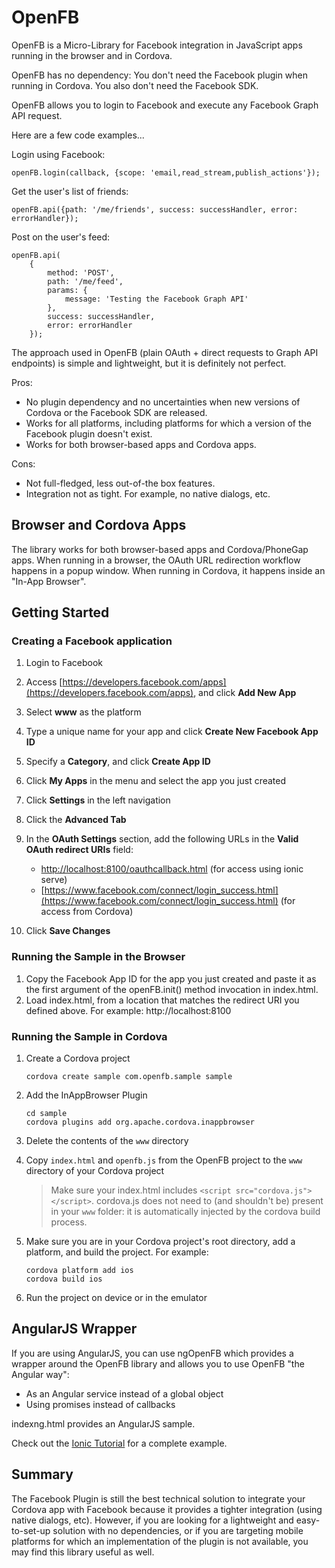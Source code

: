 # OpenFB

OpenFB is a Micro-Library for Facebook integration in JavaScript apps running in the browser and in Cordova.

OpenFB has no dependency: You don't need the Facebook plugin when running in Cordova. You also don't need the Facebook SDK.

OpenFB allows you to login to Facebook and execute any Facebook Graph API request.

Here are a few code examples...

Login using Facebook:

```
openFB.login(callback, {scope: 'email,read_stream,publish_actions'});
```

Get the user's list of friends:

```
openFB.api({path: '/me/friends', success: successHandler, error: errorHandler});
```

Post on the user's feed:

```
openFB.api(
    {
        method: 'POST',
        path: '/me/feed',
        params: {
            message: 'Testing the Facebook Graph API'
        },
        success: successHandler,
        error: errorHandler
    });
```    

The approach used in OpenFB (plain OAuth + direct requests to Graph API endpoints) is simple and lightweight, but it is definitely not perfect.

Pros:
- No plugin dependency and no uncertainties when new versions of Cordova or the Facebook SDK are released.
- Works for all platforms, including platforms for which a version of the Facebook plugin doesn't exist. 
- Works for both browser-based apps and Cordova apps.

Cons:
- Not full-fledged, less out-of-the box features.
- Integration not as tight. For example, no native dialogs, etc.

## Browser and Cordova Apps
The library works for both browser-based apps and Cordova/PhoneGap apps. When running in a browser, the OAuth URL redirection workflow happens in a popup window. When running in Cordova, it happens inside an "In-App Browser".

## Getting Started

### Creating a Facebook application

1. Login to Facebook

1. Access [https://developers.facebook.com/apps](https://developers.facebook.com/apps), and click **Add New App**

1. Select **www** as the platform

1. Type a unique name for your app and click **Create New Facebook App ID** 

1. Specify a **Category**, and click **Create App ID**

1. Click **My Apps** in the menu and select the app you just created 

1. Click **Settings** in the left navigation

1. Click the **Advanced Tab**

1. In the **OAuth Settings** section, add the following URLs in the **Valid OAuth redirect URIs** field:
    - [http://localhost:8100/oauthcallback.html](http://localhost:8100/oauthcallback.html) (for access using ionic serve)
    - [https://www.facebook.com/connect/login_success.html](https://www.facebook.com/connect/login_success.html) (for access from Cordova)

1. Click **Save Changes**  

### Running the Sample in the Browser

1. Copy the Facebook App ID for the app you just created and paste it as the first argument of the openFB.init() method invocation in index.html.
1. Load index.html, from a location that matches the redirect URI you defined above. For example: http://localhost:8100

### Running the Sample in Cordova

1. Create a Cordova project

    ```
    cordova create sample com.openfb.sample sample
    ```

1. Add the InAppBrowser Plugin

    ```
    cd sample
    cordova plugins add org.apache.cordova.inappbrowser
    ```

1. Delete the contents of the ```www``` directory 
1. Copy ```index.html``` and ```openfb.js``` from the OpenFB project to the ```www``` directory of your Cordova project

    > Make sure your index.html includes ```<script src="cordova.js"></script>```. cordova.js does not need to (and shouldn't be) present in your ```www``` folder: it is automatically injected by the cordova build process.

1. Make sure you are in your Cordova project's root directory, add a platform, and build the project. For example: 

    ```
    cordova platform add ios
    cordova build ios
    ```
    
1. Run the project on device or in the emulator    


## AngularJS Wrapper

If you are using AngularJS, you can use ngOpenFB which provides a wrapper around the OpenFB library and allows you to use OpenFB "the Angular way":
- As an Angular service instead of a global object
- Using promises instead of callbacks
 
indexng.html provides an AngularJS sample. 

Check out the [Ionic Tutorial](https://ccoenraets.github.io/ionic-tutorial/) for a complete example.

## Summary

The Facebook Plugin is still the best technical solution to integrate your Cordova app with Facebook because it provides a tighter integration (using native dialogs, etc). However, if you are looking for a lightweight and easy-to-set-up solution with no dependencies, or if you are targeting mobile platforms for which an implementation of the plugin is not available, you may find this library useful as well.

